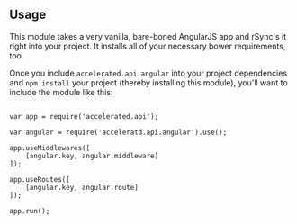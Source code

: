 
## Usage
This module takes a very vanilla, bare-boned AngularJS app and rSync's it right into your project. It installs all of your necessary bower requirements, too.

Once you include ```accelerated.api.angular``` into your project dependencies and ```npm install``` your project (thereby installing this module), you'll want to include the module like this:

```

var app = require('accelerated.api');

var angular = require('acceleratd.api.angular').use();

app.useMiddlewares([ 
	[angular.key, angular.middleware]
]);

app.useRoutes([
	[angular.key, angular.route]
]);

app.run();

```
